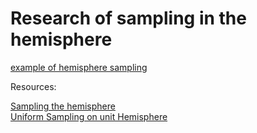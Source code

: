 # Research of sampling in the hemisphere

[example of hemisphere sampling](https://rabbid76.github.io/research-sampling-hemisphere/dist/client/)

Resources:

[Sampling the hemisphere](https://ameye.dev/notes/sampling-the-hemisphere/)  
[Uniform Sampling on unit Hemisphere](http://blog.thomaspoulet.fr/uniform-sampling-on-unit-hemisphere/)
